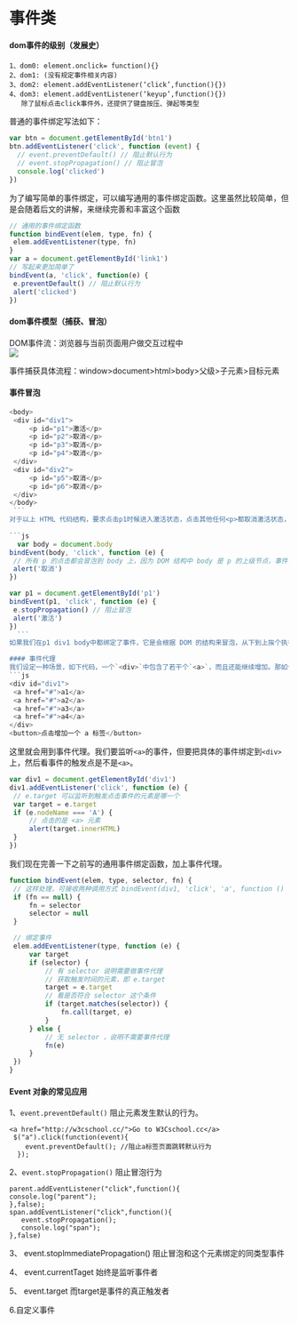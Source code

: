 # 事件类

#### dom事件的级别（发展史）
    1、dom0: element.onclick= function(){}
    2、dom1: (没有规定事件相关内容)
    3、dom2: element.addEventListener(‘click’,function(){})
    4、dom3: element.addEventListener(‘keyup’,function(){}) 
       除了鼠标点击click事件外，还提供了键盘按压、弹起等类型

普通的事件绑定写法如下： 
 
  ```js
var btn = document.getElementById('btn1')
btn.addEventListener('click', function (event) {
    // event.preventDefault() // 阻止默认行为
    // event.stopPropagation() // 阻止冒泡
    console.log('clicked')
})
  ```   

 为了编写简单的事件绑定，可以编写通用的事件绑定函数。这里虽然比较简单，但是会随着后文的讲解，来继续完善和丰富这个函数  
   ```js
 // 通用的事件绑定函数
function bindEvent(elem, type, fn) {
    elem.addEventListener(type, fn)
}
var a = document.getElementById('link1')
// 写起来更加简单了
bindEvent(a, 'click', function(e) {
    e.preventDefault() // 阻止默认行为
    alert('clicked')
})
   ```  
   
#### dom事件模型（捕获、冒泡）
   
 DOM事件流：浏览器与当前页面用户做交互过程中  
   ![](https://user-gold-cdn.xitu.io/2018/7/9/1647ab273f7f2c12?w=373&h=232&f=png&s=20418)  
   
   事件捕获具体流程：window>document>html>body>父级>子元素>目标元素
   
  
 #### 事件冒泡
   ```js
 <body>
    <div id="div1">
        <p id="p1">激活</p>
        <p id="p2">取消</p>
        <p id="p3">取消</p>
        <p id="p4">取消</p>
    </div>
    <div id="div2">
        <p id="p5">取消</p>
        <p id="p6">取消</p>
    </div>
</body>
    ```  
 对于以上 HTML 代码结构，要求点击p1时候进入激活状态，点击其他任何<p>都取消激活状态，如何实现？代码如下，注意看注释：
     
   ```js
	 var body = document.body
bindEvent(body, 'click', function (e) {
    // 所有 p 的点击都会冒泡到 body 上，因为 DOM 结构中 body 是 p 的上级节点，事件会沿着 DOM 树向上冒泡
    alert('取消')
})

var p1 = document.getElementById('p1')
bindEvent(p1, 'click', function (e) {
    e.stopPropagation() // 阻止冒泡
    alert('激活')
})
     ``` 
如果我们在p1 div1 body中都绑定了事件，它是会根据 DOM 的结构来冒泡，从下到上挨个执行的。但是我们使用`e.stopPropagation()`就可以阻止冒泡 

 #### 事件代理
 我们设定一种场景，如下代码，一个`<div>`中包含了若干个`<a>`，而且还能继续增加。那如何快捷方便地为所有`<a>`绑定事件呢？  
   ```js
 <div id="div1">
    <a href="#">a1</a>
    <a href="#">a2</a>
    <a href="#">a3</a>
    <a href="#">a4</a>
</div>
<button>点击增加一个 a 标签</button>
   ``` 
这里就会用到事件代理。我们要监听`<a>`的事件，但要把具体的事件绑定到`<div>`上，然后看事件的触发点是不是`<a>`。
   ```js
var div1 = document.getElementById('div1')
div1.addEventListener('click', function (e) {
    // e.target 可以监听到触发点击事件的元素是哪一个
    var target = e.target
    if (e.nodeName === 'A') {
        // 点击的是 <a> 元素
        alert(target.innerHTML)
    }
})
   ``` 
我们现在完善一下之前写的通用事件绑定函数，加上事件代理。
   ```js
function bindEvent(elem, type, selector, fn) {
    // 这样处理，可接收两种调用方式 bindEvent(div1, 'click', 'a', function () {...}) 和 bindEvent(div1, 'click', function () {...}) 这两种
    if (fn == null) {
        fn = selector
        selector = null
    }

    // 绑定事件
    elem.addEventListener(type, function (e) {
        var target
        if (selector) {
            // 有 selector 说明需要做事件代理
            // 获取触发时间的元素，即 e.target
            target = e.target
            // 看是否符合 selector 这个条件
            if (target.matches(selector)) {
                fn.call(target, e)
            }
        } else {
            // 无 selector ，说明不需要事件代理
            fn(e)
        }
    })
}
   ``` 	 
   
#### Event 对象的常见应用

1、`event.preventDefault()`   阻止元素发生默认的行为。

```
<a href="http://w3cschool.cc/">Go to W3Cschool.cc</a>
 $("a").click(function(event){
    event.preventDefault(); //阻止a标签页面跳转默认行为
  });
```

 2、`event.stopPropagation()`    阻止冒泡行为  
 
 ```
parent.addEventListener("click",function(){
console.log("parent");
},false);
span.addEventListener("click",function(){
    event.stopPropagation(); 
    console.log("span");
},false)
```

3、 event.stoplmmediatePropagation() 阻止冒泡和这个元素绑定的同类型事件  

4、 event.currentTaget  始终是监听事件者  

5、 event.target 而target是事件的真正触发者  

6.自定义事件
